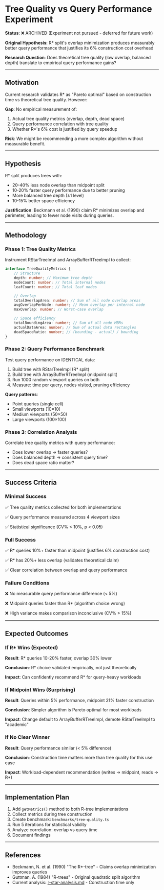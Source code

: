 # Tree Quality vs Query Performance Experiment

**Status**: ❌ ARCHIVED (Experiment not pursued - deferred for future work)

**Original Hypothesis**: R* split's overlap minimization produces measurably better query performance that justifies its 6% construction cost overhead

**Research Question**: Does theoretical tree quality (low overlap, balanced depth) translate to empirical query performance gains?

---

## Motivation

Current research validates R* as "Pareto optimal" based on construction time vs theoretical tree quality. However:

**Gap**: No empirical measurement of:

1. Actual tree quality metrics (overlap, depth, dead space)
2. Query performance correlation with tree quality
3. Whether R*'s 6% cost is justified by query speedup

**Risk**: We might be recommending a more complex algorithm without measurable benefit.

---

## Hypothesis

R* split produces trees with:

- 20-40% less node overlap than midpoint split
- 10-20% faster query performance due to better pruning
- More balanced tree depth (±1 level)
- 10-15% better space efficiency

**Justification**: Beckmann et al. (1990) claim R* minimizes overlap and perimeter, leading to fewer node visits during queries.

---

## Methodology

### Phase 1: Tree Quality Metrics

Instrument RStarTreeImpl and ArrayBufferRTreeImpl to collect:

```typescript
interface TreeQualityMetrics {
	// Structure
	depth: number; // Maximum tree depth
	nodeCount: number; // Total internal nodes
	leafCount: number; // Total leaf nodes

	// Overlap
	totalOverlapArea: number; // Sum of all node overlap areas
	avgOverlapPerNode: number; // Mean overlap per internal node
	maxOverlap: number; // Worst-case overlap

	// Space efficiency
	totalBoundingArea: number; // Sum of all node MBRs
	actualDataArea: number; // Sum of actual data rectangles
	deadSpaceRatio: number; // (bounding - actual) / bounding
}
```

### Phase 2: Query Performance Benchmark

Test query performance on IDENTICAL data:

1. Build tree with RStarTreeImpl (R* split)
2. Build tree with ArrayBufferRTreeImpl (midpoint split)
3. Run 1000 random viewport queries on both
4. Measure: time per query, nodes visited, pruning efficiency

**Query patterns**:

- Point queries (single cell)
- Small viewports (10×10)
- Medium viewports (50×50)
- Large viewports (100×100)

### Phase 3: Correlation Analysis

Correlate tree quality metrics with query performance:

- Does lower overlap → faster queries?
- Does balanced depth → consistent query time?
- Does dead space ratio matter?

---

## Success Criteria

### Minimal Success

✅ Tree quality metrics collected for both implementations

✅ Query performance measured across 4 viewport sizes

✅ Statistical significance (CV% < 10%, p < 0.05)

### Full Success

✅ R* queries 10%+ faster than midpoint (justifies 6% construction cost)

✅ R* has 20%+ less overlap (validates theoretical claim)

✅ Clear correlation between overlap and query performance

### Failure Conditions

❌ No measurable query performance difference (< 5%)

❌ Midpoint queries faster than R* (algorithm choice wrong)

❌ High variance makes comparison inconclusive (CV% > 15%)

---

## Expected Outcomes

### If R* Wins (Expected)

**Result**: R* queries 10-20% faster, overlap 30% lower

**Conclusion**: R* choice validated empirically, not just theoretically

**Impact**: Can confidently recommend R* for query-heavy workloads

### If Midpoint Wins (Surprising)

**Result**: Queries within 5% performance, midpoint 21% faster construction

**Conclusion**: Simpler algorithm is Pareto optimal for most workloads

**Impact**: Change default to ArrayBufferRTreeImpl, demote RStarTreeImpl to "academic"

### If No Clear Winner

**Result**: Query performance similar (< 5% difference)

**Conclusion**: Construction time matters more than tree quality for this use case

**Impact**: Workload-dependent recommendation (writes → midpoint, reads → R*)

---

## Implementation Plan

1. Add `getMetrics()` method to both R-tree implementations
2. Collect metrics during tree construction
3. Create benchmark: `benchmarks/tree-quality.ts`
4. Run 5 iterations for statistical validity
5. Analyze correlation: overlap vs query time
6. Document findings

---

## References

- Beckmann, N. et al. (1990) "The R*-tree" - Claims overlap minimization improves queries
- Guttman, A. (1984) "R-trees" - Original quadratic split algorithm
- Current analysis: [r-star-analysis.md](../../analyses/r-star-analysis.md) - Construction time only
